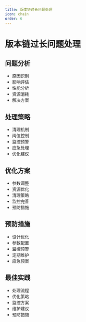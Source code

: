 ```yaml
---
title: 版本链过长问题处理
icon: chain
order: 6
---
```


# 版本链过长问题处理

## 问题分析
- 原因识别
- 影响评估
- 性能分析
- 资源消耗
- 解决方案

## 处理策略
- 清理机制
- 阈值控制
- 监控预警
- 应急处理
- 优化建议

## 优化方案
- 参数调整
- 资源优化
- 清理策略
- 监控完善
- 预防措施

## 预防措施
- 设计优化
- 参数配置
- 监控预警
- 定期维护
- 应急预案

## 最佳实践
- 处理流程
- 优化策略
- 监控方案
- 维护建议
- 预防措施

